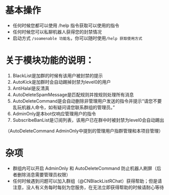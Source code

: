 # 基本操作
- 任何时候您都可以使用 /help 指令获取可以使用的指令
- 任何时候您可以私聊机器人获得您的封禁情况
- 启动方式 `/soamenable 功能名`，你可以随时使用`/help 获取使用方式`

# 关于模块功能的说明：
1. BlackList是加群的时候有该用户被封禁的提示
2. AutoKick是加群时会自动踢掉封禁为level0的用户
3. AntiHalal是反清真
4. AutoDeleteSpamMessage是匹配规则并按规则处理所有消息
5. AutoDeleteCommand是会自动删除非管理用户发送的指令并提示“请您不要乱玩机器人命令，如有疑问请您联系群组的管理员。”
6. AdminOnly是本bot仅响应管理用户的指令
7. SubscribeBanList是订阅列表，该用户已在群中时被封禁为level0会自动踢出

（AutoDeleteCommand AdminOnly中提到的管理用户指群管理和本项目管理）


# 杂项
- 群组内可以开启 AdminOnly 和 AutoDeleteCommand 防止机器人刷屏（后者删除消息需要管理员权限）
- 任何时候遇到问题可以加入群组（@CNBlackListRChat）获得帮助；但是请注意，没人有义务每时每刻为您服务，在无法立即获得帮助的时候请耐心等待
